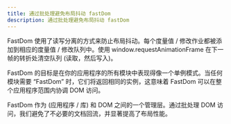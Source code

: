 ```yaml
---
title: 通过批处理避免布局抖动 fastDom
description: 通过批处理避免布局抖动 fastDom
---
```


FastDom 使用了读写分离的方式来防止布局抖动。每个度量值 / 修改作业都被添加到相应的度量值 / 修改队列中。使用 window.requestAnimationFrame 在下一帧的转折处清空队列 (读取，然后写入)。

FastDom 的目标是在你的应用程序的所有模块中表现得像一个单例模式。当任何模块需要 “FastDom” 时，它们将返回相同的实例，这意味着 FastDom 可以在整个应用程序范围内协调 DOM 访问。

FastDom 作为 (应用程序 / 库) 和 DOM 之间的一个管理层。通过批处理 DOM 访问，我们避免了不必要的文档回流，并显著提高了布局性能。
